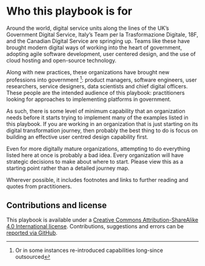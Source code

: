 # Who this playbook is for

Around the world, digital service units along the lines of the UK’s Government Digital Service, Italy’s Team per la Trasformazione Digitale, 18F, and the Canadian Digital Service are springing up. Teams like these have brought modern digital ways of working into the heart of government, adopting agile software development, user centered design, and the use of cloud hosting and open-source technology.

Along with new practices, these organizations have brought new professions into government [^1]: product managers, software engineers, user researchers, service designers, data scientists and chief digital officers. These people are the intended audience of this playbook: practitioners looking for approaches to implementing platforms in government.

As such, there is some level of minimum capability that an organization needs before it starts trying to implement many of the examples listed in this playbook. If you are working in an organization that is just starting on its digital transformation journey, then probably the best thing to do is focus on building an effective user centred design capability first. 

Even for more digitally mature organizations, attempting to do everything listed here at once is probably a bad idea. Every organization will have strategic decisions to make about where to start. Please view this as a starting point rather than a detailed journey map.

Wherever possible, it includes footnotes and links to further reading and quotes from practitioners.

## Contributions and license

This playbook is available under a [Creative Commons Attribution-ShareAlike 4.0 International license](https://creativecommons.org/licenses/by-sa/4.0/legalcode). Contributions, suggestions and errors can be [reported via GitHub](https://github.com/platformland/playbook/issues).

[^1]:   Or in some instances re-introduced capabilities long-since outsourced
